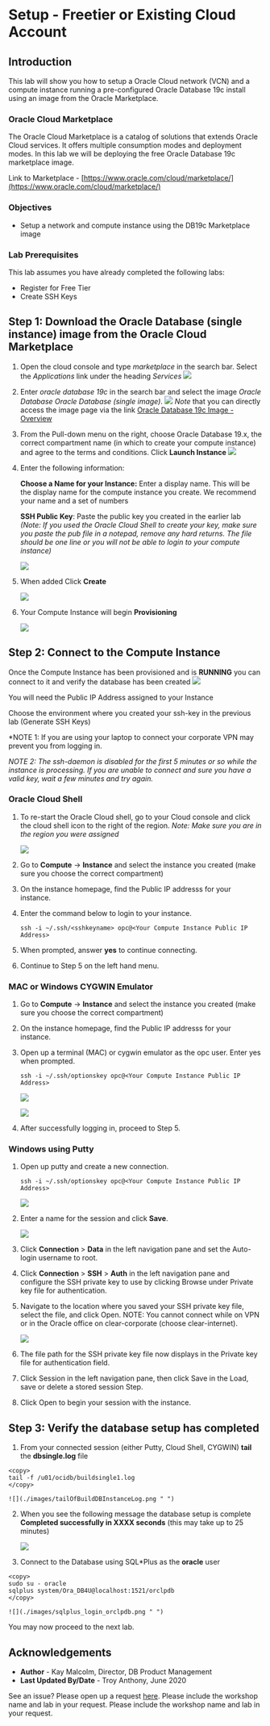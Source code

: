 # Setup - Freetier or Existing Cloud Account

## Introduction
This lab will show you how to setup a Oracle Cloud network (VCN) and a compute instance running a pre-configured Oracle Database 19c install using an image from the Oracle Marketplace.  

### Oracle Cloud Marketplace

The Oracle Cloud Marketplace is a catalog of solutions that extends Oracle Cloud services.  It offers multiple consumption modes and deployment modes.  In this lab we will be deploying the free Oracle Database 19c marketplace image.

Link to Marketplace - [https://www.oracle.com/cloud/marketplace/](https://www.oracle.com/cloud/marketplace/)

### Objectives

-   Setup a network and compute instance using the DB19c Marketplace image

### Lab Prerequisites

This lab assumes you have already completed the following labs:
- Register for Free Tier
- Create SSH Keys

## Step 1: Download the Oracle Database (single instance) image from the Oracle Cloud Marketplace

1.  Open the cloud console and type *marketplace* in the search bar. Select the *Applications* link under the heading *Services*
    ![](./images/cloud_console_1.png " ")

2.  Enter *oracle database 19c* in the search bar and select the image *Oracle Database Oracle Database (single image)*.
    ![](./images/cloud_console_2.png " ")
*Note* that you can directly access the image page via the link [Oracle Database 19c Image - Overview](https://console.ap-sydney-1.oraclecloud.com/marketplace/application/47726045/overview)

3.  From the Pull-down menu on the right, choose Oracle Database 19.x, the correct compartment name (in which to create your compute instance) and agree to the terms and conditions. Click **Launch Instance**
    ![](./images/cloud_console_4.png " ")   

4.  Enter the following information:

    **Choose a Name for your Instance:** Enter a display name. This will be the display name for the compute instance you create.  We recommend your name and a set of numbers

    **SSH Public Key**:  Paste the public key you created in the earlier lab *(Note: If you used the Oracle Cloud Shell to create your key, make sure you paste the pub file in a notepad, remove any hard returns.  The file should be one line or you will not be able to login to your compute instance)*

    ![](./images/cloud_console_5.png " ")      

6. When added Click **Create**

    ![](./images/cloud_console_8a.png " ")

7.  Your Compute Instance will begin **Provisioning**

    ![](./images/provisioning_instance_1.png " ")


## Step 2: Connect to the Compute Instance
Once the Compute Instance has been provisioned and is **RUNNING** you can connect to it and verify the database has been created
    ![](./images/provisioning_instance_2.png " ")

You will need the Public IP Address assigned to your Instance

Choose the environment where you created your ssh-key in the previous lab (Generate SSH Keys)

*NOTE 1:  If you are using your laptop to connect your corporate VPN may prevent you from logging in.

*NOTE 2: The ssh-daemon is disabled for the first 5 minutes or so while the instance is processing.  If you are unable to connect and sure you have a valid key, wait a few minutes and try again.*

### Oracle Cloud Shell

1. To re-start the Oracle Cloud shell, go to your Cloud console and click the cloud shell icon to the right of the region.  *Note: Make sure you are in the region you were assigned*

    ![](./images/cloudshell.png " ")

2.  Go to **Compute** -> **Instance** and select the instance you created (make sure you choose the correct compartment)
3.  On the instance homepage, find the Public IP addresss for your instance.
4.  Enter the command below to login to your instance.    
    ````
    ssh -i ~/.ssh/<sshkeyname> opc@<Your Compute Instance Public IP Address>
    ````
5.  When prompted, answer **yes** to continue connecting.
6.  Continue to Step 5 on the left hand menu.

### MAC or Windows CYGWIN Emulator
1.  Go to **Compute** -> **Instance** and select the instance you created (make sure you choose the correct compartment)
2.  On the instance homepage, find the Public IP addresss for your instance.

3.  Open up a terminal (MAC) or cygwin emulator as the opc user.  Enter yes when prompted.

    ````
    ssh -i ~/.ssh/optionskey opc@<Your Compute Instance Public IP Address>
    ````
    ![](./images/cloudshellssh.png " ")

    ![](./images/cloudshelllogin.png " ")

4.  After successfully logging in, proceed to Step 5.

### Windows using Putty

1.  Open up putty and create a new connection.

    ````
    ssh -i ~/.ssh/optionskey opc@<Your Compute Instance Public IP Address>
    ````
    ![](./images/ssh-first-time.png " ")

2.  Enter a name for the session and click **Save**.

    ![](./images/putty-setup.png " ")

3. Click **Connection** > **Data** in the left navigation pane and set the Auto-login username to root.

4. Click **Connection** > **SSH** > **Auth** in the left navigation pane and configure the SSH private key to use by clicking Browse under Private key file for authentication.

5. Navigate to the location where you saved your SSH private key file, select the file, and click Open.  NOTE:  You cannot connect while on VPN or in the Oracle office on clear-corporate (choose clear-internet).

    ![](./images/putty-auth.png " ")

6. The file path for the SSH private key file now displays in the Private key file for authentication field.

7. Click Session in the left navigation pane, then click Save in the Load, save or delete a stored session Step.

8. Click Open to begin your session with the instance.


## Step 3: Verify the database setup has completed

1.  From your connected session (either Putty, Cloud Shell, CYGWIN) **tail** the **dbsingle.log** file
````
<copy>
tail -f /u01/ocidb/buildsingle1.log
</copy>
````
    ![](./images/tailOfBuildDBInstanceLog.png " ")

2. When you see the following message the database setup is complete **Completed successfully in XXXX seconds** (this may take up to 25 minutes)

    ![](./images/tailOfBuildDBInstanceLog_finished.png " ")

3. Connect to the Database using SQL*Plus as the **oracle** user
````
<copy>
sudo su - oracle
sqlplus system/Ora_DB4U@localhost:1521/orclpdb
</copy>
````
    ![](./images/sqlplus_login_orclpdb.png " ")


You may now proceed to the next lab.  

## Acknowledgements

- **Author** - Kay Malcolm, Director, DB Product Management
- **Last Updated By/Date** - Troy Anthony, June 2020

See an issue?  Please open up a request [here](https://github.com/oracle/learning-library/issues).   Please include the workshop name and lab in your request.    Please include the workshop name and lab in your request.
